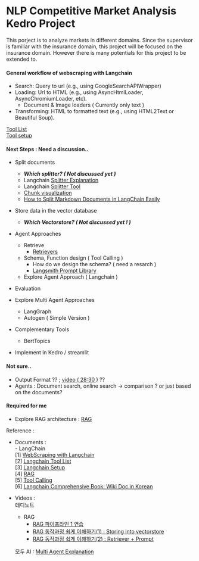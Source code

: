 # NLP Competitive Market Analysis Kedro Project
This porject is to analyze markets in different domains. Since the supervisor is familiar with the insurance domain, this project will be focused on the insurance domain. However there is many potentials for this project to be extended to.  

#### General workflow of webscraping with Langchain
- Search: Query to url (e.g., using GoogleSearchAPIWrapper) 
- Loading: Url to HTML (e.g., using AsyncHtmlLoader, AsyncChromiumLoader, etc).
    - Document & Image loaders ( Currently only text )
- Transforming: HTML to formatted text (e.g., using HTML2Text or Beautiful Soup).

[Tool List](https://python.langchain.com/v0.1/docs/integrations/tools/)  
[Tool setup](https://python.langchain.com/v0.1/docs/get_started/installation/)   

#### Next Steps : Need a discussion.. 
- Split documents
    - ***Which splitter? ( Not discussed yet )***
    - Langchain [Splitter Explanation](https://python.langchain.com/v0.1/docs/modules/data_connection/document_transformers/)  
    - Langchain [Splitter Tool](https://js.langchain.com/v0.1/docs/modules/data_connection/document_transformers/)
    - [Chunk visualization](https://chunkviz.up.railway.app)
    - [How to Split Markdown Documents in LangChain Easily](https://medium.com/@garysvenson09/how-to-split-markdown-documents-in-langchain-easily-b28c79efa2ba)
- Store data in the vector database 
    - ***Which Vectorstore? ( Not discussed yet ! )***
- Agent Approaches
    - Retrieve
        - [Retrievers](https://python.langchain.com/v0.1/docs/modules/data_connection/retrievers/)
    - Schema, Function design ( Tool Calling )  
        - How do we design the schema? ( need a resarch )
        - [Langsmith Prompt Library](https://smith.langchain.com/hub)
    - Explore Agent Approach ( Langchain )
- Evaluation 
- Explore Multi Agent Approaches
    - LangGraph
    - Autogen ( Simple Version )
- Complementary Tools
    - BertTopics 

- Implement in Kedro / streamlit 


#### Not sure..
- Output Format ?? ; [video ( 28:30 )](https://www.youtube.com/watch?app=desktop&v=NHeOMxa7VgU) ?? 
- Agents : Document search, online search -> comparison ? or just based on the documents? 

#### Required for me
- Explore RAG architecture : [RAG](https://python.langchain.com/v0.1/docs/use_cases/question_answering/)

Reference :   
- Documents :  
      - LangChain  
          [1] [WebScraping with Langchain](https://python.langchain.com/v0.1/docs/use_cases/web_scraping/)   
          [2] [Langchain Tool List](https://python.langchain.com/v0.1/docs/integrations/tools/)    
          [3] [Langchain Setup](https://python.langchain.com/v0.1/docs/get_started/installation/)     
          [4] [RAG](https://python.langchain.com/v0.1/docs/use_cases/question_answering/)  
          [5] [Tool Calling](https://python.langchain.com/docs/concepts/tool_calling/)  
          [6] [Langchain Comprehensive Book: Wiki Doc in Korean](https://wikidocs.net/262595)  
  
- Videos :  
  테디노트
    - RAG
        - [RAG 파이프라인 1 연습](https://www.youtube.com/watch?v=1scMJH93v0M&t=572s)
        - [RAG 동작과정 쉽게 이해하기(1) : Storing into vectorstore](https://www.youtube.com/watch?v=zybyszetEcE&t=992s)
        - [RAG 동작과정 쉽게 이해하기(2) : Retriever + Prompt](https://www.youtube.com/watch?v=Fxc2AzrxOP8&t=76s)

  모두 AI : [Multi Agent Explanation](https://www.youtube.com/watch?v=1n_Kui6B43Y)      
